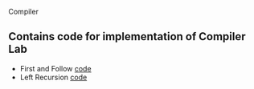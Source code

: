 Compiler
## Contains code for implementation of Compiler Lab 
- First and Follow [code](FirstNFollow/firstnfollow.py)
- Left Recursion [code](LeftRecursion/leftrecursion.py)
 
